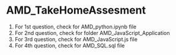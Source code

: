 # AMD_TakeHomeAssesment

1. For 1st question, check for AMD_python.ipynb file
2. For 2nd question, check for folder AMD_JavaScript_Application 
3. For 3rd question, check for AMD_JavaScript.js file
4. For 4th question, check for AMD_SQL.sql file
